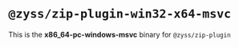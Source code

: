 # `@zyss/zip-plugin-win32-x64-msvc`

This is the **x86_64-pc-windows-msvc** binary for `@zyss/zip-plugin`
